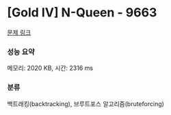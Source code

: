 # [Gold IV] N-Queen - 9663 

[문제 링크](https://www.acmicpc.net/problem/9663) 

### 성능 요약

메모리: 2020 KB, 시간: 2316 ms

### 분류

백트래킹(backtracking), 브루트포스 알고리즘(bruteforcing)

